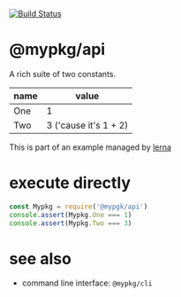 [![Build Status](https://travis-ci.org/ericprud/mypkg-lerna-container.svg?branch=main)](https://travis-ci.org/ericprud/mypkg-lerna-container)

# @mypkg/api
A rich suite of two constants.

name | value
-- | --
One | 1
Two | 3 ('cause it's 1 + 2)


This is part of an example managed by [lerna](https://www.npmjs.com/package/lerna)

# execute directly

``` js
const Mypkg = require('@mypgk/api')
console.assert(Mypkg.One === 1)
console.assert(Mypkg.Two === 3)
```

# see also
- command line interface: `@mypkg/cli`
